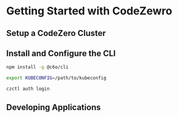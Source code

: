 # Getting Started with CodeZewro

## Setup a CodeZero Cluster



## Install and Configure the CLI

```bash
npm install -g @c6o/cli
```


```bash
export KUBECONFIG=/path/to/kubeconfig
```

```bash
czctl auth login
```

## Developing Applications

